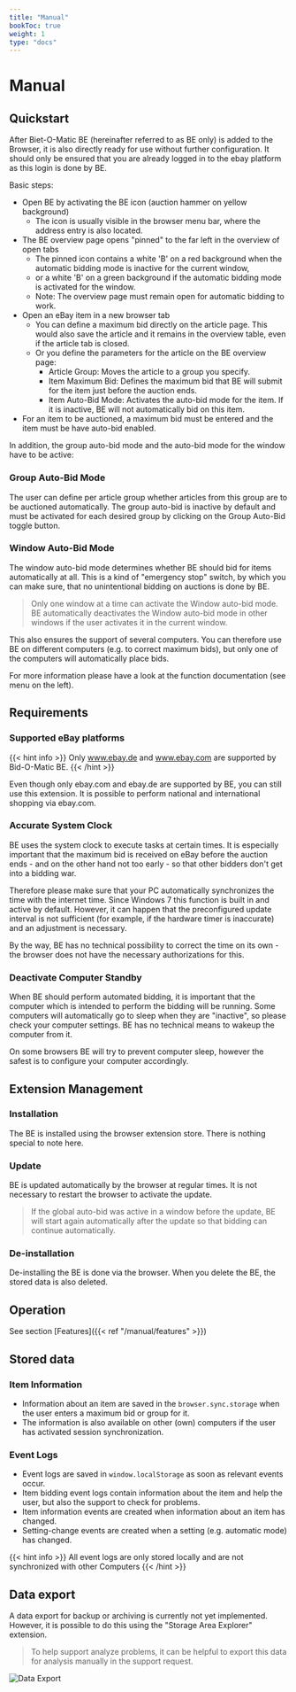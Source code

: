 ```yaml
---
title: "Manual"
bookToc: true
weight: 1
type: "docs"
---
```


# Manual

## Quickstart

After Biet-O-Matic BE (hereinafter referred to as BE only) is added to the Browser, it is also directly ready for
use without further configuration. It should only be ensured that you are already logged in to the ebay platform
as this login is done by BE.

Basic steps:

* Open BE by activating the BE icon (auction hammer on yellow background)
    * The icon is usually visible in the browser menu bar, where the address entry is also located.
* The BE overview page opens "pinned" to the far left in the overview of open tabs
    * The pinned icon contains a white 'B' on a red background when the automatic bidding mode is inactive for the current window,
    * or a white 'B' on a green background if the automatic bidding mode is activated for the window.
    * Note: The overview page must remain open for automatic bidding to work.
* Open an eBay item in a new browser tab
    * You can define a maximum bid directly on the article page.
      This would also save the article and it remains in the overview table, even if the article tab is closed.
    * Or you define the parameters for the article on the BE overview page:
        * Article Group: Moves the article to a group you specify.
        * Item Maximum Bid: Defines the maximum bid that BE will submit for the item just before the auction ends.
        * Item Auto-Bid Mode: Activates the auto-bid mode for the item. If it is inactive, BE will not automatically bid on this item.
* For an item to be auctioned, a maximum bid must be entered and the item must be have auto-bid enabled.

In addition, the group auto-bid mode and the auto-bid mode for the window have to be active:

### Group Auto-Bid Mode
The user can define per article group whether articles from this group are to be auctioned automatically.
The group auto-bid is inactive by default and must be activated for each desired group by clicking on the Group Auto-Bid toggle button.

### Window Auto-Bid Mode
The window auto-bid mode determines whether BE should bid for items automatically at all.
This is a kind of "emergency stop" switch, by which you can make sure, that no unintentional bidding on auctions
is done by BE.

> Only one window at a time can activate the Window auto-bid mode.
> BE automatically deactivates the Window auto-bid mode in other windows if the user activates it in the current window.

This also ensures the support of several computers. You can therefore use BE on different computers (e.g. to correct maximum bids),
but only one of the computers will automatically place bids.

For more information please have a look at the function documentation (see menu on the left).

## Requirements

### Supported eBay platforms
{{< hint info >}}
Only www.ebay.de and www.ebay.com are supported by Bid-O-Matic BE.
{{< /hint >}}

Even though only ebay.com and ebay.de are supported by BE, you can still use this extension.
It is possible to perform national and international shopping via ebay.com.

### Accurate System Clock
BE uses the system clock to execute tasks at certain times. It is especially important that the maximum bid is received
on eBay before the auction ends - and on the other hand not too early - so that other bidders don't get into a bidding war.

Therefore please make sure that your PC automatically synchronizes the time with the internet time. Since Windows 7 this
function is built in and active by default. However, it can happen that the preconfigured update interval is not sufficient
(for example, if the hardware timer is inaccurate) and an adjustment is necessary.

By the way, BE has no technical possibility to correct the time on its own - the browser does not have the necessary
authorizations for this.

### Deactivate Computer Standby
When BE should perform automated bidding, it is important that the computer which is intended to perform the bidding
will be running. Some computers will automatically go to sleep when they are "inactive", so please check your computer
settings. BE has no technical means to wakeup the computer from it.

On some browsers BE will try to prevent computer sleep, however the safest is to configure your computer accordingly.

## Extension Management
### Installation
The BE is installed using the browser extension store. There is nothing special to note here.

### Update
BE is updated automatically by the browser at regular times.
It is not necessary to restart the browser to activate the update.

> If the global auto-bid was active in a window before the update, BE will start again automatically after the update
> so that bidding can continue automatically.

### De-installation
De-installing the BE is done via the browser. When you delete the BE, the stored data is also deleted.

## Operation
See section [Features]({{< ref "/manual/features" >}})

## Stored data

### Item Information

* Information about an item are saved in the `browser.sync.storage` when the user enters a maximum bid or group for it.
* The information is also available on other (own) computers if the user has activated session synchronization.

### Event Logs

* Event logs are saved in `window.localStorage` as soon as relevant events occur.
* Item bidding event logs contain information about the item and help the user, but also the support to check for problems.
* Item information events are created when information about an item has changed.
* Setting-change events are created when a setting (e.g. automatic mode) has changed.

{{< hint info >}}
All event logs are only stored locally and are not synchronized with other Computers
{{< /hint >}}

## Data export
A data export for backup or archiving is currently not yet implemented.
However, it is possible to do this using the "Storage Area Explorer" extension.

> To help support analyze problems, it can be helpful to export this data for analysis manually in the support request.

![Data Export](/be_export.de.png)